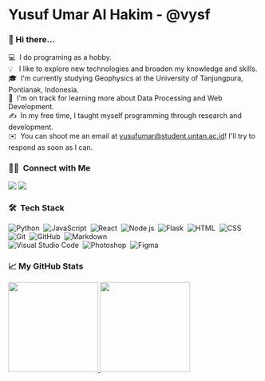 # Yusuf Umar Al Hakim - @vysf 
### 👋 Hi there...

💻 &nbsp;I do programing as a hobby.\
💡 &nbsp; I like to explore new technologies and broaden my knowledge and skills.\
🎓 &nbsp;I'm currently studying Geophysics at the University of Tanjungpura, Pontianak, Indonesia.\
🌱 &nbsp;I'm on track for learning more about Data Processing and Web Development.\
✍️ &nbsp;In my free time, I taught myself programming through research and development.\
✉️ &nbsp;You can shoot me an email at yusufumar@student.untan.ac.id! I'll try to respond as soon as I can.

### 🤝🏻 &nbsp;Connect with Me

<p align="left">
  <a href="mailto:yusufumar@student.untan.ac.id"><img src="https://img.shields.io/badge/-yusufumar@student.untan.ac.id-D14836?style=flat&logo=Gmail&logoColor=white"/></a>
  <a href="https://twitter.com/vysf__" target="_blank"><img src="https://img.shields.io/badge/-@vysf__-1ca0f1?style=flat&logo=Twitter&logoColor=white"/></a>
</p>

### 🛠 &nbsp;Tech Stack

![Python](https://img.shields.io/badge/-Python-05122A?style=flat&logo=python)&nbsp;
![JavaScript](https://img.shields.io/badge/-JavaScript-05122A?style=flat&logo=javascript)&nbsp;
![React](https://img.shields.io/badge/-React-05122A?style=flat&logo=react)&nbsp;
![Node.js](https://img.shields.io/badge/-Node.js-05122A?style=flat&logo=node.js)&nbsp;
![Flask](https://img.shields.io/badge/-Flask-05122A?style=flat&logo=flask)&nbsp;
![HTML](https://img.shields.io/badge/-HTML-05122A?style=flat&logo=HTML5)&nbsp;
![CSS](https://img.shields.io/badge/-CSS-05122A?style=flat&logo=CSS3&logoColor=1572B6)&nbsp;
![Git](https://img.shields.io/badge/-Git-05122A?style=flat&logo=git)&nbsp;
![GitHub](https://img.shields.io/badge/-GitHub-05122A?style=flat&logo=github)&nbsp;
![Markdown](https://img.shields.io/badge/-Markdown-05122A?style=flat&logo=markdown)\
![Visual Studio Code](https://img.shields.io/badge/-Visual%20Studio%20Code-05122A?style=flat&logo=visual-studio-code&logoColor=007ACC)&nbsp;
![Photoshop](https://img.shields.io/badge/-Photoshop-05122A?style=flat&logo=adobe-photoshop)&nbsp;
![Figma](https://img.shields.io/badge/-Figma-05122A?style=flat&logo=figma)

### 📈 My GitHub Stats
<p align="left">
<a href="https://github.com/vysf">
  <img height="180em" src="https://github-readme-stats-eight-theta.vercel.app/api?username=vysf&show_icons=true&theme=algolia&include_all_commits=true&count_private=true"/>
  <img height="180em" src="https://github-readme-stats-eight-theta.vercel.app/api/top-langs/?username=vysf&layout=compact&langs_count=8&theme=algolia"/>
</a>
</p>
<!--
**vysf/vysf** is a ✨ _special_ ✨ repository because its `README.md` (this file) appears on your GitHub profile.
<a href="https://twitter.com/vysf__" target="_blank"><img src="https://img.shields.io/badge/-@vysf__-1877F2?style=flat&logo=Twitter&logoColor=white"/></a>
Here are some ideas to get you started:

- 🔭 I’m currently working on ...
- 🌱 I’m currently learning ...
- 👯 I’m looking to collaborate on ...
- 🤔 I’m looking for help with ...
- 💬 Ask me about ...
- 📫 How to reach me: ...
- 😄 Pronouns: ...
- ⚡ Fun fact: ...
-->
